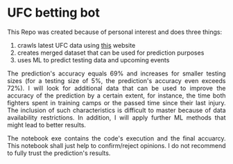 # UFC betting bot

This Repo was created because of personal interest and does three things:

1.  crawls latest UFC data using [this](http://ufcstats.com/statistics/events/completed) website
2.  creates merged dataset that can be used for prediction purposes
3.  uses ML to predict testing data and upcoming events 

<p align="justify">
The prediction's accuracy equals 69% and increases for smaller testing sizes (for a testing size of 5%, the prediction's accuracy even exceeds 72%). I will look for additional data that can be used to improve the accuracy of the prediction by a certain extent, for instance, the time both fighters spent in training camps or the passed time since their last injury. The inclusion of such characteristics is difficult to master because of data availability restrictions. In addition, I will apply further ML methods that might lead to better results.
</p>

<p align="justify">
The notebook exe contains the code's execution and the final accuarcy. This notebook shall just help to confirm/reject opinions. I do not recommend to fully trust the prediction's results. 
</p>




